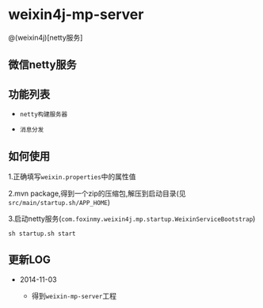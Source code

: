 weixin4j-mp-server
==================

@(weixin4j)[netty服务]

微信netty服务
------------

功能列表
-------
* `netty构建服务器`

* `消息分发`


如何使用
--------
1.正确填写`weixin.properties`中的属性值

2.mvn package,得到一个zip的压缩包,解压到启动目录(见`src/main/startup.sh/APP_HOME`)

3.启动netty服务(`com.foxinmy.weixin4j.mp.startup.WeixinServiceBootstrap`)
    
    sh startup.sh start
	
更新LOG
-------
* 2014-11-03

   + 得到`weixin-mp-server`工程